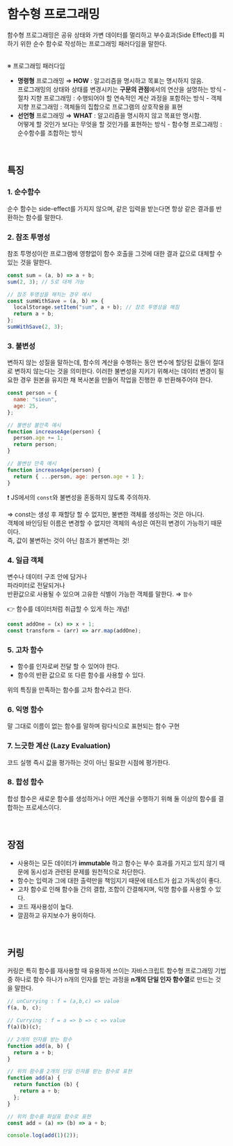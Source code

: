# 함수형 프로그래밍

함수형 프로그래밍은 공유 상태와 가변 데이터를 멀리하고 부수효과(Side Effect)를 피하기 위한 순수 함수로 작성하는 프로그래밍 패러다임을 말한다.

<br/>
※ 프로그래밍 패러다임

- **명령형** 프로그래밍 ⇒ **HOW** : 알고리즘을 명시하고 목표는 명시하지 않음. <br/>
  프로그래밍의 상태와 상태를 변경시키는 **구문의 관점**에서의 연산을 설명하는 방식 - 절차 지향 프로그래밍 : 수행되어야 할 연속적인 계산 과정을 포함하는 방식 - 객체 지향 프로그래밍 : 객체들의 집합으로 프로그램의 상호작용을 표현
- **선언형** 프로그래밍 ⇒ **WHAT** : 알고리즘을 명시하지 않고 목표만 명시함.<br/>
  어떻게 할 것인가 보다는 무엇을 할 것인가를 표현하는 방식 - 함수형 프로그래밍 : 순수함수를 조합하는 방식

<br/>

## 특징

### 1. 순수함수

순수 함수는 side-effect를 가지지 않으며, 같은 입력을 받는다면 항상 같은 결과를 반환하는 함수를 말한다.

### 2. 참조 투명성

참조 투명성이란 프로그램에 영향없이 함수 호출을 그것에 대한 결과 값으로 대체할 수 있는 것을 말한다.

```js
const sum = (a, b) => a + b;
sum(2, 3); // 5로 대체 가능

// 참조 투명성을 해치는 경우 예시
const sumWithSave = (a, b) => {
  localStorage.setItem("sum", a + b); // 참조 투명성을 해침
  return a + b;
};
sumWithSave(2, 3);
```

### 3. 불변성

변하지 않는 성질을 말하는데, 함수의 계산을 수행하는 동안 변수에 할당된 값들이 절대로 변하지 않는다는 것을 의미한다. 이러한 불변성을 지키기 위해서는 데이터 변경이 필요한 경우 원본을 유지한 채 복사본을 만들어 작업을 진행한 후 반환해주어야 한다.

```js
const person = {
  name: "sieun",
  age: 25,
};

// 불변성 불만족 예시
function increaseAge(person) {
  person.age += 1;
  return person;
}

// 불변성 만족 예시
function increaseAge(person) {
  return { ...person, age: person.age + 1 };
}
```

❗ JS에서의 `const`와 불변성을 혼동하지 않도록 주의하자.

⇒ const는 생성 후 재할당 할 수 없지만, 불변한 객체를 생성하는 것은 아니다. <br/>
객체에 바인딩된 이름은 변경할 수 없지만 객체의 속성은 여전히 변경이 가능하기 때문이다. <br/>
즉, 값이 불변하는 것이 아닌 참조가 불변하는 것!

### 4. 일급 객체

변수나 데이터 구조 안에 담거나 <br/>
파라미터로 전달되거나 <br/>
반환값으로 사용될 수 있으며 고유한 식별이 가능한 객체를 말한다. ⇒ `함수`

👉 함수를 데이터처럼 취급할 수 있게 하는 개념!

```jsx
const addOne = (x) => x + 1;
const transform = (arr) => arr.map(addOne);
```

### 5. 고차 함수

- 함수를 인자로써 전달 할 수 있어야 한다.
- 함수의 반환 값으로 또 다른 함수를 사용할 수 있다.

위의 특징을 만족하는 함수를 고차 함수라고 한다.

### 6. 익명 함수

말 그대로 이름이 없는 함수를 말하며 람다식으로 표현되는 함수 구현

### 7. 느긋한 계산 (Lazy Evaluation)

코드 실행 즉시 값을 평가하는 것이 아닌 필요한 시점에 평가한다.

### 8. 합성 함수

합성 함수은 새로운 함수를 생성하거나 어떤 계산을 수행하기 위해 둘 이상의 함수를 결합하는 프로세스이다.

<br/>

## 장점

- 사용하는 모든 데이터가 **immutable** 하고 함수는 부수 효과를 가지고 있지 않기 때문에 동시성과 관련된 문제를 원천적으로 차단한다.
- 함수는 입력과 그에 대한 출력만을 책임지기 때문에 테스트가 쉽고 가독성이 좋다.
- 고차 함수로 인해 함수들 간의 결합, 조합이 간결해지며, 익명 함수를 사용할 수 있다.
- 코드 재사용성이 높다.
- 깔끔하고 유지보수가 용이하다.

<br/>

## 커링

커링은 특히 함수를 재사용할 때 유용하게 쓰이는 자바스크립트 합수형 프로그래밍 기법 중 하나로 함수 하나가 n개의 인자를 받는 과정을 <b>n개의 단일 인자 함수열</b>로 만드는 것을 말한다.

```js
// unCurrying : f = (a,b,c) => value
f(a, b, c);

// Currying : f = a => b => c => value
f(a)(b)(c);
```

```js
// 2개의 인자를 받는 함수
function add(a, b) {
  return a + b;
}

// 위의 함수를 2개의 단일 인자를 받는 함수로 표현
function add(a) {
  return function (b) {
    return a + b;
  };
}

// 위의 함수를 화살표 함수로 표현
const add = (a) => (b) => a + b;

console.log(add(1)(2));
```
